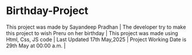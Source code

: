 # Birthday-Project
This project was made by Sayandeep Pradhan | The developer try to make this project to wish Preru on her birthday | This project was made using Html, Css, JS code | Last Updated 17th May,2025 | Project Working Date is 29th May at 00:00 a.m. |
